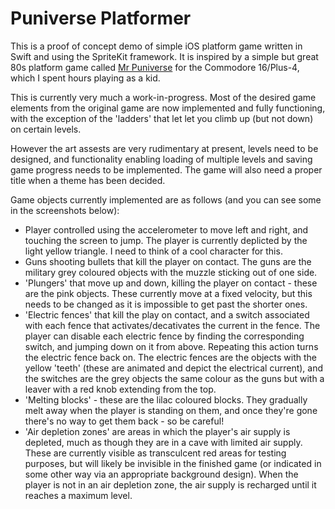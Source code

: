 # Puniverse Platformer
This is a proof of concept demo of simple iOS platform game written in Swift and using the SpriteKit framework. It is inspired by a simple but great 80s platform game called [Mr Puniverse](https://www.youtube.com/watch?v=3JxU1qmFdf4) for the Commodore 16/Plus-4, which I spent hours playing as a kid.

This is currently very much a work-in-progress. Most of the desired game elements from the original game are now implemented and fully functioning, with the exception of the 'ladders' that let let you climb up (but not down) on certain levels. 

However the art assests are very rudimentary at present, levels need to be designed, and functionality enabling loading of multiple levels and saving game progress needs to be implemented. The game will also need a proper title when a theme has been decided.

Game objects currently implemented are as follows (and you can see some in the screenshots below):

- Player controlled using the accelerometer to move left and right, and touching the screen to jump. The player is currently deplicted by the light yellow triangle. I need to think of a cool character for this.
- Guns shooting bullets that kill the player on contact. The guns are the military grey coloured objects with the muzzle sticking out of one side.
- 'Plungers' that move up and down, killing the player on contact - these are the pink objects. These currently move at a fixed velocity, but this needs to be changed as it is impossible to get past the shorter ones.
- 'Electric fences' that kill the play on contact, and a switch associated with each fence that activates/decativates the current in the fence. The player can disable each electric fence by finding the corresponding switch, and jumping down on it from above. Repeating this action turns the electric fence back on. The electric fences are the objects with the yellow 'teeth' (these are animated and depict the electrical current), and the switches are the grey objects the same colour as the guns but with a leaver with a red knob extending from the top.
- 'Melting blocks' - these are the lilac coloured blocks. They gradually melt away when the player is standing on them, and once they're gone there's no way to get them back - so be careful!
- 'Air depletion zones' are areas in which the player's air supply is depleted, much as though they are in a cave with limited air supply. These are currently visible as transculcent red areas for testing purposes, but will likely be invisible in the finished game (or indicated in some other way via an appropriate background design). When the player is not in an air depletion zone, the air supply is recharged until it reaches a maximum level.


